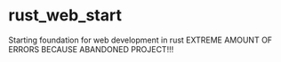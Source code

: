# rust_web_start
Starting foundation for web development in rust
EXTREME AMOUNT OF ERRORS BECAUSE ABANDONED PROJECT!!!
